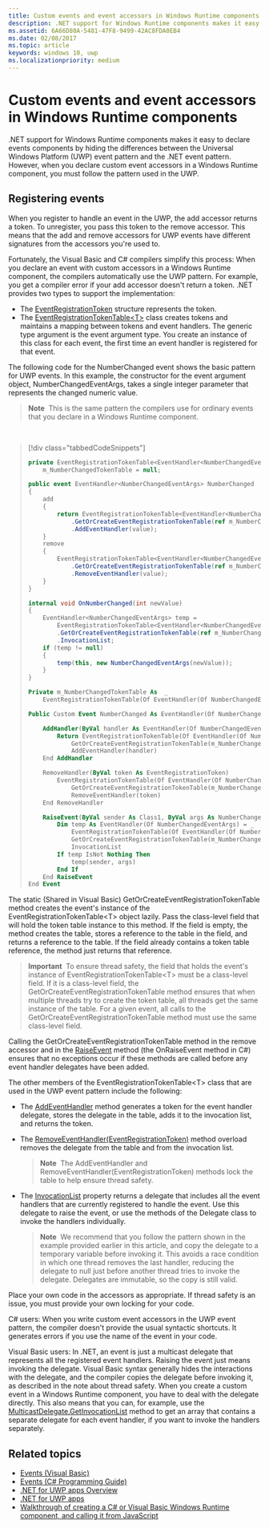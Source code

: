 ```yaml
---
title: Custom events and event accessors in Windows Runtime components
description: .NET support for Windows Runtime components makes it easy to declare events components by hiding the differences between the Universal Windows Platform (UWP) event pattern and the .NET event pattern.
ms.assetid: 6A66D80A-5481-47F8-9499-42AC8FDA0EB4
ms.date: 02/08/2017
ms.topic: article
keywords: windows 10, uwp
ms.localizationpriority: medium
---
```


# Custom events and event accessors in Windows Runtime components

.NET support for Windows Runtime components makes it easy to declare events components by hiding the differences between the Universal Windows Platform (UWP) event pattern and the .NET event pattern. However, when you declare custom event accessors in a Windows Runtime component, you must follow the pattern used in the UWP.

## Registering events

When you register to handle an event in the UWP, the add accessor returns a token. To unregister, you pass this token to the remove accessor. This means that the add and remove accessors for UWP events have different signatures from the accessors you're used to.

Fortunately, the Visual Basic and C# compilers simplify this process: When you declare an event with custom accessors in a Windows Runtime component, the compilers automatically use the UWP pattern. For example, you get a compiler error if your add accessor doesn't return a token. .NET provides two types to support the implementation:

-   The [EventRegistrationToken](/uwp/api/windows.foundation.eventregistrationtoken) structure represents the token.
-   The [EventRegistrationTokenTable&lt;T&gt;](/dotnet/api/system.runtime.interopservices.windowsruntime.eventregistrationtokentable-1) class creates tokens and maintains a mapping between tokens and event handlers. The generic type argument is the event argument type. You create an instance of this class for each event, the first time an event handler is registered for that event.

The following code for the NumberChanged event shows the basic pattern for UWP events. In this example, the constructor for the event argument object, NumberChangedEventArgs, takes a single integer parameter that represents the changed numeric value.

> **Note**  This is the same pattern the compilers use for ordinary events that you declare in a Windows Runtime component.

 
> [!div class="tabbedCodeSnippets"]
> ```csharp
> private EventRegistrationTokenTable<EventHandler<NumberChangedEventArgs>>
>     m_NumberChangedTokenTable = null;
>
> public event EventHandler<NumberChangedEventArgs> NumberChanged
> {
>     add
>     {
>         return EventRegistrationTokenTable<EventHandler<NumberChangedEventArgs>>
>             .GetOrCreateEventRegistrationTokenTable(ref m_NumberChangedTokenTable)
>             .AddEventHandler(value);
>     }
>     remove
>     {
>         EventRegistrationTokenTable<EventHandler<NumberChangedEventArgs>>
>             .GetOrCreateEventRegistrationTokenTable(ref m_NumberChangedTokenTable)
>             .RemoveEventHandler(value);
>     }
> }
>
> internal void OnNumberChanged(int newValue)
> {
>     EventHandler<NumberChangedEventArgs> temp =
>         EventRegistrationTokenTable<EventHandler<NumberChangedEventArgs>>
>         .GetOrCreateEventRegistrationTokenTable(ref m_NumberChangedTokenTable)
>         .InvocationList;
>     if (temp != null)
>     {
>         temp(this, new NumberChangedEventArgs(newValue));
>     }
> }
> ```
> ```vb
> Private m_NumberChangedTokenTable As  _
>     EventRegistrationTokenTable(Of EventHandler(Of NumberChangedEventArgs))
>
> Public Custom Event NumberChanged As EventHandler(Of NumberChangedEventArgs)
>
>     AddHandler(ByVal handler As EventHandler(Of NumberChangedEventArgs))
>         Return EventRegistrationTokenTable(Of EventHandler(Of NumberChangedEventArgs)).
>             GetOrCreateEventRegistrationTokenTable(m_NumberChangedTokenTable).
>             AddEventHandler(handler)
>     End AddHandler
>
>     RemoveHandler(ByVal token As EventRegistrationToken)
>         EventRegistrationTokenTable(Of EventHandler(Of NumberChangedEventArgs)).
>             GetOrCreateEventRegistrationTokenTable(m_NumberChangedTokenTable).
>             RemoveEventHandler(token)
>     End RemoveHandler
>
>     RaiseEvent(ByVal sender As Class1, ByVal args As NumberChangedEventArgs)
>         Dim temp As EventHandler(Of NumberChangedEventArgs) = _
>             EventRegistrationTokenTable(Of EventHandler(Of NumberChangedEventArgs)).
>             GetOrCreateEventRegistrationTokenTable(m_NumberChangedTokenTable).
>             InvocationList
>         If temp IsNot Nothing Then
>             temp(sender, args)
>         End If
>     End RaiseEvent
> End Event
> ```

The static (Shared in Visual Basic) GetOrCreateEventRegistrationTokenTable method creates the event's instance of the EventRegistrationTokenTable&lt;T&gt; object lazily. Pass the class-level field that will hold the token table instance to this method. If the field is empty, the method creates the table, stores a reference to the table in the field, and returns a reference to the table. If the field already contains a token table reference, the method just returns that reference.

> **Important**  To ensure thread safety, the field that holds the event's instance of EventRegistrationTokenTable&lt;T&gt; must be a class-level field. If it is a class-level field, the GetOrCreateEventRegistrationTokenTable method ensures that when multiple threads try to create the token table, all threads get the same instance of the table. For a given event, all calls to the GetOrCreateEventRegistrationTokenTable method must use the same class-level field.

Calling the GetOrCreateEventRegistrationTokenTable method in the remove accessor and in the [RaiseEvent](/dotnet/articles/visual-basic/language-reference/statements/raiseevent-statement) method (the OnRaiseEvent method in C#) ensures that no exceptions occur if these methods are called before any event handler delegates have been added.

The other members of the EventRegistrationTokenTable&lt;T&gt; class that are used in the UWP event pattern include the following:

-   The [AddEventHandler](/dotnet/api/system.runtime.interopservices.windowsruntime.eventregistrationtokentable-1.addeventhandler#System_Runtime_InteropServices_WindowsRuntime_EventRegistrationTokenTable_1_AddEventHandler__0_) method generates a token for the event handler delegate, stores the delegate in the table, adds it to the invocation list, and returns the token.
-   The [RemoveEventHandler(EventRegistrationToken)](/dotnet/api/system.runtime.interopservices.windowsruntime.eventregistrationtokentable-1.removeeventhandler#System_Runtime_InteropServices_WindowsRuntime_EventRegistrationTokenTable_1_RemoveEventHandler_System_Runtime_InteropServices_WindowsRuntime_EventRegistrationToken_) method overload removes the delegate from the table and from the invocation list.

    >**Note**  The AddEventHandler and RemoveEventHandler(EventRegistrationToken) methods lock the table to help ensure thread safety.

-   The [InvocationList](/dotnet/api/system.runtime.interopservices.windowsruntime.eventregistrationtokentable-1.invocationlist#System_Runtime_InteropServices_WindowsRuntime_EventRegistrationTokenTable_1_InvocationList) property returns a delegate that includes all the event handlers that are currently registered to handle the event. Use this delegate to raise the event, or use the methods of the Delegate class to invoke the handlers individually.

    >**Note**  We recommend that you follow the pattern shown in the example provided earlier in this article, and copy the delegate to a temporary variable before invoking it. This avoids a race condition in which one thread removes the last handler, reducing the delegate to null just before another thread tries to invoke the delegate. Delegates are immutable, so the copy is still valid.

Place your own code in the accessors as appropriate. If thread safety is an issue, you must provide your own locking for your code.

C# users: When you write custom event accessors in the UWP event pattern, the compiler doesn't provide the usual syntactic shortcuts. It generates errors if you use the name of the event in your code.

Visual Basic users: In .NET, an event is just a multicast delegate that represents all the registered event handlers. Raising the event just means invoking the delegate. Visual Basic syntax generally hides the interactions with the delegate, and the compiler copies the delegate before invoking it, as described in the note about thread safety. When you create a custom event in a Windows Runtime component, you have to deal with the delegate directly. This also means that you can, for example, use the [MulticastDelegate.GetInvocationList](/dotnet/api/system.multicastdelegate.getinvocationlist#System_MulticastDelegate_GetInvocationList) method to get an array that contains a separate delegate for each event handler, if you want to invoke the handlers separately.

## Related topics

* [Events (Visual Basic)](/dotnet/articles/visual-basic/programming-guide/language-features/events/index)
* [Events (C# Programming Guide)](/dotnet/articles/csharp/programming-guide/events/index)
* [.NET for UWP apps Overview](/previous-versions/windows/apps/br230302(v=vs.140))
* [.NET for UWP apps](/dotnet/api/index?view=dotnet-uwp-10.0&preserve-view=true)
* [Walkthrough of creating a C# or Visual Basic Windows Runtime component, and calling it from JavaScript](walkthrough-creating-a-simple-windows-runtime-component-and-calling-it-from-javascript.md)